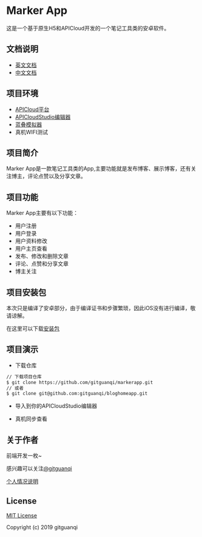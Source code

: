# Marker App

这是一个基于原生H5和APICloud开发的一个笔记工具类的安卓软件。

## 文档说明

+ [英文文档](README.md)
+ [中文文档](zh-CN.md)

## 项目环境

+ [APICloud平台](https://www.apicloud.com)
+ [APICloudStudio编辑器](https://www.apicloud.com/devtools)
+ [蓝叠模拟器](https://www.bluestacks.cn/)
+ 真机WIFI测试

## 项目简介

Marker App是一款笔记工具类的App,主要功能就是发布博客、展示博客，还有关注博主，评论点赞以及分享文章。

## 项目功能

Marker App主要有以下功能：

+ 用户注册
+ 用户登录
+ 用户资料修改
+ 用户主页查看
+ 发布、修改和删除文章
+ 评论、点赞和分享文章
+ 博主关注

## 项目安装包

本次只是编译了安卓部分，由于编译证书和步骤繁琐，因此iOS没有进行编译，敬请谅解。

在这里可以下载[安装包](./app/marker.apk)

## 项目演示

+ 下载仓库

```sh
// 下载项目仓库
$ git clone https://github.com/gitguanqi/markerapp.git
// 或者
$ git clone git@github.com:gitguanqi/bloghomeapp.git
```

+ 导入到你的APICloudStudio编辑器

+ 真机同步查看

## 关于作者

前端开发一枚~

感兴趣可以关注[@gitguanqi](https://github.com/gitguanqi)

[个人情况说明](./about.md)

## License

[MIT License](http://opensource.org/licenses/MIT)

Copyright (c) 2019 gitguanqi
